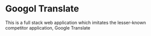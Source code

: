 # Googol Translate

This is a full stack web application which imitates the lesser-known competitor application, Google Translate

